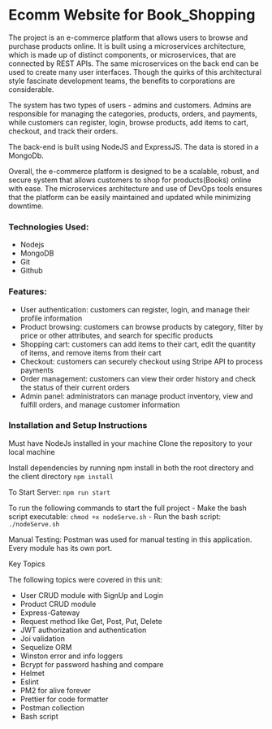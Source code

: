 # Ecomm Website for Book_Shopping

The project is an e-commerce platform that allows users to browse and purchase products online. It is built using a microservices architecture, which is made up of distinct components, or microservices, that are connected by REST APIs. The same microservices on the back end can be used to create many user interfaces. Though the quirks of this architectural style fascinate development teams, the benefits to corporations are considerable.

The system has two types of users - admins and customers. Admins are responsible for managing the categories, products, orders, and payments, while customers can register, login, browse products, add items to cart, checkout, and track their orders.

The back-end is built using NodeJS and ExpressJS. The data is stored in a MongoDb.

Overall, the e-commerce platform is designed to be a scalable, robust, and secure system that allows customers to shop for products(Books) online with ease. The microservices architecture and use of DevOps tools ensures that the platform can be easily maintained and updated while minimizing downtime.

### Technologies Used:
- Nodejs
- MongoDB
- Git
- Github

### Features:
- User authentication: customers can register, login, and manage their profile information
- Product browsing: customers can browse products by category, filter by price or other attributes, and search for specific products
- Shopping cart: customers can add items to their cart, edit the quantity of items, and remove items from their cart
- Checkout: customers can securely checkout using Stripe API to process payments
- Order management: customers can view their order history and check the status of their current orders
- Admin panel: administrators can manage product inventory, view and fulfill orders, and manage customer information

### Installation and Setup Instructions
Must have NodeJs installed in your machine
Clone the repository to your local machine

Install dependencies by running npm install in both the root directory and the client directory 
`npm install`

To Start Server:
`npm run start`

To run the following commands to start the full project
    - Make the bash script executable: ``` chmod +x nodeServe.sh ``` 
    - Run the bash script: ``` ./nodeServe.sh ```

Manual Testing:
Postman was used for manual testing in this application.
Every module has its own port.


Key Topics

The following topics were covered in this unit:

- User CRUD module with SignUp and Login
- Product CRUD module
- Express-Gateway
- Request method like Get, Post, Put, Delete
- JWT authorization and authentication
- Joi validation
- Sequelize ORM
- Winston error and info loggers
- Bcrypt for password hashing and compare
- Helmet
- Eslint
- PM2 for alive forever
- Prettier for code formatter
- Postman collection
- Bash script